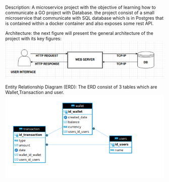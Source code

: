 Description:
A microservice project with the objective of learning how to communicate a GO project with Database.
the project consist of a small microservice that communicate with SQL database which is in Postgres that is contained within a docker container and also exposes some rest API.

Architecture:
the next figure will present the general architecture of the project with its key figures:
![alt text](/docs/architecture.png)

Entity Relationship Diagram (ERD):
The ERD consist of 3 tables which are Wallet,Transaction and user.
![alt Entity Relationship Diagram](/docs/erd.png)
